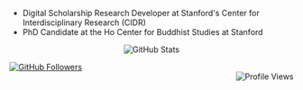 * Digital Scholarship Research Developer at Stanford's Center for Interdisciplinary Research (CIDR)
* PhD Candidate at the Ho Center for Buddhist Studies at Stanford

<p align="center">
  <img alt="GitHub Stats" src="https://github-readme-stats.vercel.app/api?username=simonwiles&count_private=true&show_icons=true">
</p>
<p align="right">
  <a href="https://github.com/simonwiles" style="float:left"><img alt="GitHub Followers" src="https://img.shields.io/github/followers/simonwiles?label=follow&style=social"></a>
  <br>
  <img alt="Profile Views" src="https://gpvc.arturio.dev/simonwiles">
  <br>
</p>

